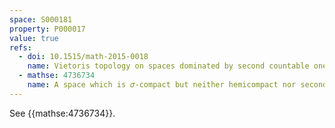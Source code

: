 ```yaml
---
space: S000181
property: P000017
value: true
refs:
  - doi: 10.1515/math-2015-0018
    name: Vietoris topology on spaces dominated by second countable ones
  - mathse: 4736734
    name: A space which is 𝜎-compact but neither hemicompact nor second countable
---
```


See {{mathse:4736734}}.